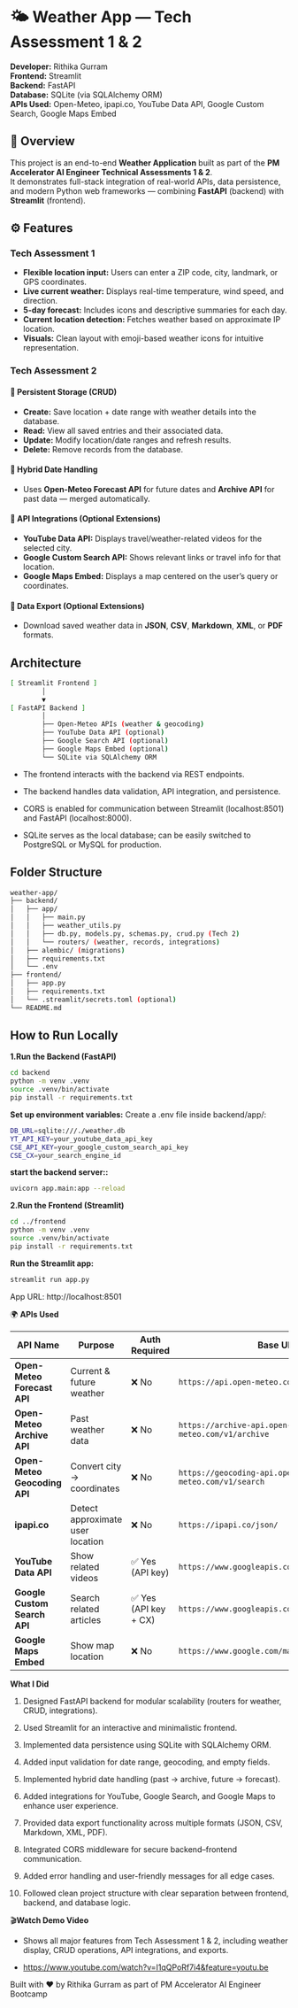 # 🌤️ Weather App — Tech Assessment 1 & 2  

**Developer:** Rithika Gurram  
**Frontend:** Streamlit  
**Backend:** FastAPI  
**Database:** SQLite (via SQLAlchemy ORM)  
**APIs Used:** Open-Meteo, ipapi.co, YouTube Data API, Google Custom Search, Google Maps Embed  


## 🧭 Overview  

This project is an end-to-end **Weather Application** built as part of the **PM Accelerator AI Engineer Technical Assessments 1 & 2**.  
It demonstrates full-stack integration of real-world APIs, data persistence, and modern Python web frameworks — combining **FastAPI** (backend) with **Streamlit** (frontend).


## ⚙️ Features  

### Tech Assessment 1  

- **Flexible location input:** Users can enter a ZIP code, city, landmark, or GPS coordinates.  
- **Live current weather:** Displays real-time temperature, wind speed, and direction.  
- **5-day forecast:** Includes icons and descriptive summaries for each day.  
- **Current location detection:** Fetches weather based on approximate IP location.  
- **Visuals:** Clean layout with emoji-based weather icons for intuitive representation.  


### Tech Assessment 2  

#### 🔹 Persistent Storage (CRUD)

- **Create:** Save location + date range with weather details into the database.  
- **Read:** View all saved entries and their associated data.  
- **Update:** Modify location/date ranges and refresh results.  
- **Delete:** Remove records from the database.  

#### 🔹 Hybrid Date Handling  
- Uses **Open-Meteo Forecast API** for future dates and **Archive API** for past data — merged automatically.  

#### 🔹 API Integrations (Optional Extensions)  
- **YouTube Data API:** Displays travel/weather-related videos for the selected city.  
- **Google Custom Search API:** Shows relevant links or travel info for that location.  
- **Google Maps Embed:** Displays a map centered on the user’s query or coordinates.  

#### 🔹 Data Export (Optional Extensions)  
- Download saved weather data in **JSON**, **CSV**, **Markdown**, **XML**, or **PDF** formats.  


## Architecture  

```bash
[ Streamlit Frontend ]
        │
        ▼
[ FastAPI Backend ]
        │
        ├── Open-Meteo APIs (weather & geocoding)
        ├── YouTube Data API (optional)
        ├── Google Search API (optional)
        ├── Google Maps Embed (optional)
        └── SQLite via SQLAlchemy ORM

```

- The frontend interacts with the backend via REST endpoints.

- The backend handles data validation, API integration, and persistence.

- CORS is enabled for communication between Streamlit (localhost:8501) and FastAPI (localhost:8000).

- SQLite serves as the local database; can be easily switched to PostgreSQL or MySQL for production.

## Folder Structure

```bash
weather-app/
├── backend/
│   ├── app/
│   │   ├── main.py
│   │   ├── weather_utils.py
│   │   ├── db.py, models.py, schemas.py, crud.py (Tech 2)
│   │   └── routers/ (weather, records, integrations)
│   ├── alembic/ (migrations)
│   ├── requirements.txt
│   └── .env
├── frontend/
│   ├── app.py
│   ├── requirements.txt
│   └── .streamlit/secrets.toml (optional)
└── README.md

```

## How to Run Locally

**1.Run the Backend (FastAPI)**

```bash
cd backend
python -m venv .venv
source .venv/bin/activate       
pip install -r requirements.txt

```

**Set up environment variables:**
Create a .env file inside backend/app/:
```bash
DB_URL=sqlite:///./weather.db
YT_API_KEY=your_youtube_data_api_key
CSE_API_KEY=your_google_custom_search_api_key
CSE_CX=your_search_engine_id

```

**start the backend server::**

```bash
uvicorn app.main:app --reload
```

**2.Run the Frontend (Streamlit)**

```bash
cd ../frontend
python -m venv .venv
source .venv/bin/activate
pip install -r requirements.txt

```

**Run the Streamlit app:**

```bash
streamlit run app.py
```

App URL: http://localhost:8501

🌍 **APIs Used**

| **API Name**                 | **Purpose**                      | **Auth Required**    | **Base URL**                                     |
| ---------------------------- | -------------------------------- | -------------------- | ------------------------------------------------ |
| **Open-Meteo Forecast API**  | Current & future weather         | ❌ No                 | `https://api.open-meteo.com/v1/forecast`         |
| **Open-Meteo Archive API**   | Past weather data                | ❌ No                 | `https://archive-api.open-meteo.com/v1/archive`  |
| **Open-Meteo Geocoding API** | Convert city → coordinates       | ❌ No                 | `https://geocoding-api.open-meteo.com/v1/search` |
| **ipapi.co**                 | Detect approximate user location | ❌ No                 | `https://ipapi.co/json/`                         |
| **YouTube Data API**         | Show related videos              | ✅ Yes (API key)      | `https://www.googleapis.com/youtube/v3/search`   |
| **Google Custom Search API** | Search related articles          | ✅ Yes (API key + CX) | `https://www.googleapis.com/customsearch/v1`     |
| **Google Maps Embed**        | Show map location                | ❌ No                 | `https://www.google.com/maps/embed/v1/place`     |

**What I Did**

1. Designed FastAPI backend for modular scalability (routers for weather, CRUD, integrations).

2. Used Streamlit for an interactive and minimalistic frontend.

3. Implemented data persistence using SQLite with SQLAlchemy ORM.

4. Added input validation for date range, geocoding, and empty fields.

5. Implemented hybrid date handling (past → archive, future → forecast).

6. Added integrations for YouTube, Google Search, and Google Maps to enhance user experience.

7. Provided data export functionality across multiple formats (JSON, CSV, Markdown, XML, PDF).

8. Integrated CORS middleware for secure backend–frontend communication.

9. Added error handling and user-friendly messages for all edge cases.

10. Followed clean project structure with clear separation between frontend, backend, and database logic.


🎬**Watch Demo Video**

- Shows all major features from Tech Assessment 1 & 2, including weather display, CRUD operations, API integrations, and exports.

- https://www.youtube.com/watch?v=I1qQPoRf7i4&feature=youtu.be


Built with ❤️ by Rithika Gurram as part of PM Accelerator AI Engineer Bootcamp
